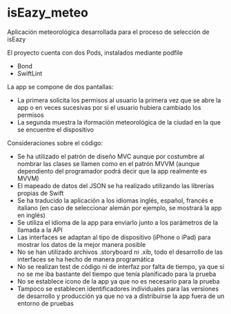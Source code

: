 # isEazy_meteo

Aplicación meteorológica desarrollada para el proceso de selección de isEazy

El proyecto cuenta con dos Pods, instalados mediante podfile
  - Bond
  - SwiftLint
  
La app se compone de dos pantallas:
  - La primera solicita los permisos al usuario la primera vez que se abre la app o en veces sucesivas por si el usuario hubiera cambiado los permisos
  - La segunda muestra la iformación meteorológica de la ciudad en la que se encuentre el dispositivo
  
Consideraciones sobre el código:
  - Se ha utilizado el patrón de diseño MVC aunque por costumbre al nombrar las clases se llamen como en el patrón MVVM (aunque dependiento del programador podrá decir que la app realmente es MVVM)
  - El mapeado de datos del JSON se ha realizado utilizando las librerías propias de Swift
  - Se ha traducido la aplicación a los idiomas inglés, español, francés e italiano (en caso de seleccionar alemán por ejemplo, se mostrará la app en inglés)
  - Se utiliza el idioma de la app para enviarlo junto a los parámetros de la llamada a la API
  - Las interfaces se adaptan al tipo de dispositivo (iPhone o iPad) para mostrar los datos de la mejor manera posible
  - No se han utilizado archivos .storyboard ni .xib, todo el desarrollo de las interfaces se ha hecho de manera programática
  - No se realizan test de código ni de interfaz por falta de tiempo, ya que si no se me iba bastante del tiempo que tenía planificado para la prueba
  - No se establece icono de la app ya que no es necesario para la prueba
  - Tampoco se establecen identificadores individuales para las versiones de desarrollo y producción ya que no va a distribuirse la app fuera de un entorno de pruebas
